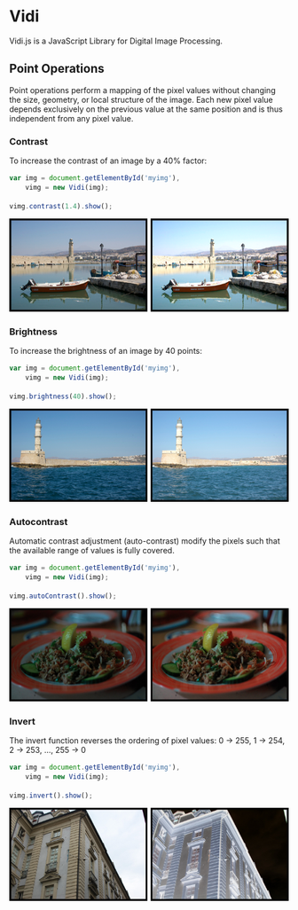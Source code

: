 Vidi
====

Vidi.js is a JavaScript Library for Digital Image Processing.

## Point Operations
Point operations perform a mapping of the pixel values without changing the size, geometry, or local structure of the image. 
Each new pixel value depends exclusively on the previous value at the same position and is thus independent from any pixel value.

### Contrast
To increase the contrast of an image by a 40% factor:

```javascript
var img = document.getElementById('myimg'),
    vimg = new Vidi(img);
    
vimg.contrast(1.4).show();
```
![Original](docs/img/boat_contrast_40.png)


### Brightness
To increase the brightness of an image by 40 points:

```javascript
var img = document.getElementById('myimg'),
    vimg = new Vidi(img);

vimg.brightness(40).show();
```
![Original](docs/img/lighthouse_brightness_40.png)

### Autocontrast
Automatic contrast adjustment (auto-contrast) modify the pixels such that the available range of values is fully covered.

```javascript
var img = document.getElementById('myimg'),
    vimg = new Vidi(img);

vimg.autoContrast().show();
```
![Original](docs/img/food_autocontrast.png)

### Invert
The invert function reverses the ordering of pixel values: 0 -> 255, 1 -> 254, 2 -> 253, ..., 255 -> 0

```javascript
var img = document.getElementById('myimg'),
    vimg = new Vidi(img);

vimg.invert().show();
```
![Original](docs/img/building_invert.png)